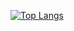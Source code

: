 <!--
**gunjanvinzuda/gunjanvinzuda** is a ✨ _special_ ✨ repository because its `README.md` (this file) appears on your GitHub profile.-->
<!--
[![Gunjan Vinzuda github stats](https://github-readme-stats.vercel.app/api?username=gunjanvinzuda&show_icons=true&theme=midnight-purple&hide=contribs)](https://github.com/gunjanvinzuda/github-readme-stats)<br>-->
[![Top Langs](https://github-readme-stats.vercel.app/api/top-langs/?username=anuraghazra&layout=compact&theme=midnight-purple)](https://github.com/gunjanvinzuda/github-readme-stats)<br>
<!--[![Gunjan's wakatime stats](https://github-readme-stats.vercel.app/api/wakatime?username=gunjanvinzuda)](https://github.com/gunjanvinzuda/github-readme-stats)-->
